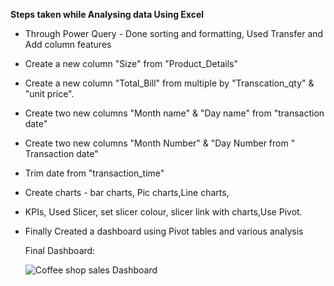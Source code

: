**Steps taken while Analysing data Using Excel**

- Through Power Query - Done sorting and formatting, Used Transfer and Add column features
- Create a new column "Size" from "Product_Details"
- Create a new column "Total_Bill" from multiple by "Transcation_qty" & "unit price".
- Create two new columns "Month name" & "Day name" from "transaction date"
- Create two new columns "Month Number" & "Day Number from " Transaction date"
- Trim date from "transaction_time"
- Create charts - bar charts, Pic charts,Line charts,
- KPIs, Used Slicer, set slicer colour, slicer link with charts,Use Pivot.
- Finally Created a dashboard using Pivot tables and various analysis

  Final Dashboard:
  
  ![Coffee shop sales Dashboard](https://github.com/nileshjhalani/Coffee-shop-sales-Analysis_Excel-Dashboard/assets/115102638/9a5b8ea9-c825-4b1b-aa6f-ccbdb310b281)



